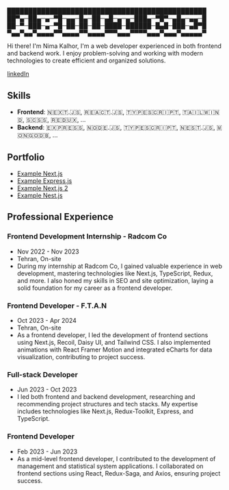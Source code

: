 ## 
███████████████████████████████████████████████
██▀▄─██▄─▄─▀█─▄▄─█▄─██─▄█─▄─▄─███▄─▀█▀─▄█▄─▄▄─█
██─▀─███─▄─▀█─██─██─██─████─██████─█▄█─███─▄█▀█
▀▄▄▀▄▄▀▄▄▄▄▀▀▄▄▄▄▀▀▄▄▄▄▀▀▀▄▄▄▀▀▀▀▄▄▄▀▄▄▄▀▄▄▄▄▄▀

Hi there! I'm Nima Kalhor, I'm a web developer experienced in both frontend and backend work. I enjoy problem-solving and working with modern technologies to create efficient and organized solutions.

[linkedIn](https://www.linkedin.com/in/nimacalhor/)

## Skills
- **Frontend**: 🇳​​​​​🇪​​​​​🇽​​​​​🇹​​​​​.🇯​​​​​🇸​​​​​, 🇷​​​​​🇪​​​​​🇦​​​​​🇨​​​​​🇹​​​​​.🇯​​​​​🇸​​​​​, 🇹​​​​​🇾​​​​​🇵​​​​​🇪​​​​​🇸​​​​​🇨​​​​​🇷​​​​​🇮​​​​​🇵​​​​​🇹​​​​​, 🇹​​​​​🇦​​​​​🇮​​​​​🇱​​​​​🇼​​​​​🇮​​​​​🇳​​​​​🇩​​​​​, 🇸​​​​​🇨​​​​​🇸​​​​​🇸​​​​​, 🇷​​​​​🇪​​​​​🇩​​​​​🇺​​​​​🇽​​​​​, ...
- **Backend**: 🇪​​​​​🇽​​​​​🇵​​​​​🇷​​​​​🇪​​​​​🇸​​​​​🇸​​​​​, 🇳​​​​​🇴​​​​​🇩​​​​​🇪​​​​​.🇯​​​​​🇸​​​​​, 🇹​​​​​🇾​​​​​🇵​​​​​🇪​​​​​🇸​​​​​🇨​​​​​🇷​​​​​🇮​​​​​🇵​​​​​🇹​​​​​, 🇳​​​​​🇪​​​​​🇸​​​​​🇹​​​​​.🇯​​​​​🇸​​​​​, 🇲​​​​​🇴​​​​​🇳​​​​​🇬​​​​​🇴​​​​​🇩​​​​​🇧​​​​​, ...

## Portfolio
- [Example Next.js](https://github.com/nimacalhor/example-nextjs)
- [Example Express.js](https://github.com/nimacalhor/example-express)
- [Example Next.js 2](https://github.com/nimacalhor/irantools-price-catalog)
- [Example Nest.js](https://github.com/nimacalhor/irantools-catalog-api)

## Professional Experience

### Frontend Development Internship - Radcom Co
- Nov 2022 - Nov 2023
- Tehran, On-site
- During my internship at Radcom Co, I gained valuable experience in web development, mastering technologies like Next.js, TypeScript, Redux, and more. I also honed my skills in SEO and site optimization, laying a solid foundation for my career as a frontend developer.

### Frontend Developer - F.T.A.N
- Oct 2023 - Apr 2024
- Tehran, On-site
- As a frontend developer, I led the development of frontend sections using Next.js, Recoil, Daisy UI, and Tailwind CSS. I also implemented animations with React Framer Motion and integrated eCharts for data visualization, contributing to project success.

### Full-stack Developer
- Jun 2023 - Oct 2023
- I led both frontend and backend development, researching and recommending project structures and tech stacks. My expertise includes technologies like Next.js, Redux-Toolkit, Express, and TypeScript.

### Frontend Developer
- Feb 2023 - Jun 2023
- As a mid-level frontend developer, I contributed to the development of management and statistical system applications. I collaborated on frontend sections using React, Redux-Saga, and Axios, ensuring project success.

